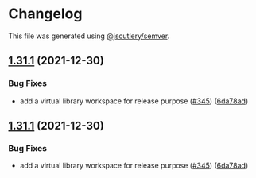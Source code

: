 # Changelog

This file was generated using [@jscutlery/semver](https://github.com/jscutlery/semver).

## [1.31.1](https://github.com/tractr/stack/compare/v1.31.0...v1.31.1) (2021-12-30)


### Bug Fixes

* add a virtual library workspace for release purpose ([#345](https://github.com/tractr/stack/issues/345)) ([6da78ad](https://github.com/tractr/stack/commit/6da78ad452b19af965edb93d25c59eded5044275))



## [1.31.1](https://github.com/tractr/stack/compare/v1.31.0...v1.31.1) (2021-12-30)


### Bug Fixes

* add a virtual library workspace for release purpose ([#345](https://github.com/tractr/stack/issues/345)) ([6da78ad](https://github.com/tractr/stack/commit/6da78ad452b19af965edb93d25c59eded5044275))
